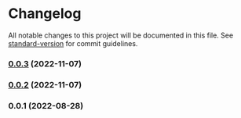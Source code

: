 # Changelog

All notable changes to this project will be documented in this file. See [standard-version](https://github.com/conventional-changelog/standard-version) for commit guidelines.

### [0.0.3](https://github.com/phcreery/partman/compare/v0.0.1...v0.0.3) (2022-11-07)

### [0.0.2](https://github.com/phcreery/partman/compare/v0.0.1...v0.0.2) (2022-11-07)

### 0.0.1 (2022-08-28)
